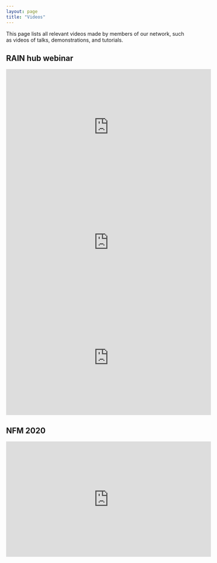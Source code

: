```yaml
---
layout: page
title: "Videos"
---
```


This page lists all relevant videos made by members of our network, such as videos of talks, demonstrations, and tutorials.

## RAIN hub webinar
<iframe width="560" height="315" src="https://www.youtube.com/embed/wORpBB-lCHo" frameborder="0" allow="accelerometer; encrypted-media; gyroscope; picture-in-picture" allowfullscreen></iframe>

<br>

<iframe width="560" height="315" src="https://www.youtube-nocookie.com/embed/CLcHuOzpP0Y" frameborder="0" allow="accelerometer; encrypted-media; gyroscope; picture-in-picture" allowfullscreen></iframe>

<br>

<iframe width="560" height="315" src="https://www.youtube-nocookie.com/embed/QSwCL7Z1fYs" frameborder="0" allow="accelerometer; encrypted-media; gyroscope; picture-in-picture" allowfullscreen></iframe>

## NFM 2020
<iframe width="560" height="315" src="https://www.youtube-nocookie.com/embed/L1eEYMcxOG0" frameborder="0" allow="accelerometer; encrypted-media; gyroscope; picture-in-picture" allowfullscreen></iframe>
